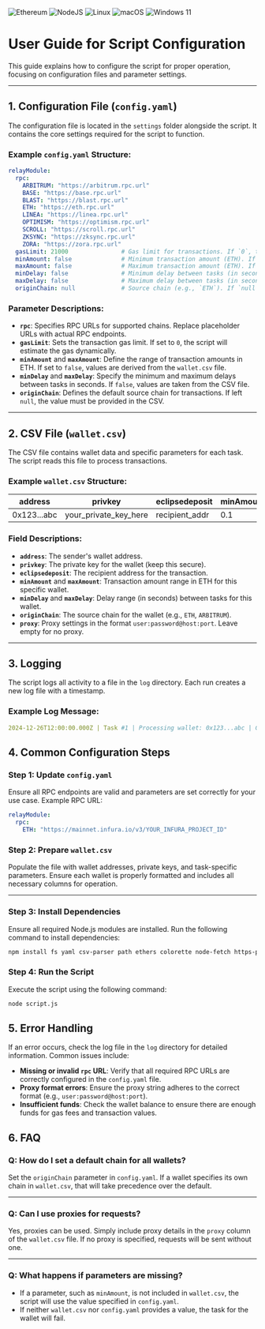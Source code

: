 ![Ethereum](https://img.shields.io/badge/Ethereum-3C3C3D?style=for-the-badge&logo=Ethereum&logoColor=white) ![NodeJS](https://img.shields.io/badge/node.js-6DA55F?style=for-the-badge&logo=node.js&logoColor=white) ![Linux](https://img.shields.io/badge/Linux-FCC624?style=for-the-badge&logo=linux&logoColor=black) ![macOS](https://img.shields.io/badge/mac%20os-000000?style=for-the-badge&logo=macos&logoColor=F0F0F0) ![Windows 11](https://img.shields.io/badge/Windows%2011-%230079d5.svg?style=for-the-badge&logo=Windows%2011&logoColor=white)



# User Guide for Script Configuration

This guide explains how to configure the script for proper operation, focusing on configuration files and parameter settings.

---

## 1. **Configuration File (`config.yaml`)**

The configuration file is located in the `settings` folder alongside the script. It contains the core settings required for the script to function.

### Example `config.yaml` Structure:
```yaml
relayModule:
  rpc:
    ARBITRUM: "https://arbitrum.rpc.url"
    BASE: "https://base.rpc.url"
    BLAST: "https://blast.rpc.url"
    ETH: "https://eth.rpc.url"
    LINEA: "https://linea.rpc.url"
    OPTIMISM: "https://optimism.rpc.url"
    SCROLL: "https://scroll.rpc.url"
    ZKSYNC: "https://zksync.rpc.url"
    ZORA: "https://zora.rpc.url"
  gasLimit: 21000               # Gas limit for transactions. If `0`, the script estimates the gas.
  minAmount: false              # Minimum transaction amount (ETH). If `false`, value is taken from the CSV.
  maxAmount: false              # Maximum transaction amount (ETH). If `false`, value is taken from the CSV.
  minDelay: false               # Minimum delay between tasks (in seconds). If `false`, value is taken from the CSV.
  maxDelay: false               # Maximum delay between tasks (in seconds). If `false`, value is taken from the CSV.
  originChain: null             # Source chain (e.g., `ETH`). If `null`, value is taken from the CSV.
```

### Parameter Descriptions:

- **`rpc`**: Specifies RPC URLs for supported chains. Replace placeholder URLs with actual RPC endpoints.
- **`gasLimit`**: Sets the transaction gas limit. If set to `0`, the script will estimate the gas dynamically.
- **`minAmount`** and **`maxAmount`**: Define the range of transaction amounts in ETH. If set to `false`, values are derived from the `wallet.csv` file.
- **`minDelay`** and **`maxDelay`**: Specify the minimum and maximum delays between tasks in seconds. If `false`, values are taken from the CSV file.
- **`originChain`**: Defines the default source chain for transactions. If left `null`, the value must be provided in the CSV.

---

## 2. **CSV File (`wallet.csv`)**

The CSV file contains wallet data and specific parameters for each task. The script reads this file to process transactions.

### Example `wallet.csv` Structure:

| address        | privkey            | eclipsedeposit | minAmount | maxAmount | minDelay | maxDelay | originChain | proxy                         |
|----------------|--------------------|----------------|-----------|-----------|----------|----------|-------------|-------------------------------|
| 0x123...abc    | your_private_key_here | recipient_addr | 0.1       | 0.5       | 10       | 30       | ETH         | proxy_user:pass@host:port |

### Field Descriptions:

- **`address`**: The sender's wallet address.
- **`privkey`**: The private key for the wallet (keep this secure).
- **`eclipsedeposit`**: The recipient address for the transaction.
- **`minAmount`** and **`maxAmount`**: Transaction amount range in ETH for this specific wallet.
- **`minDelay`** and **`maxDelay`**: Delay range (in seconds) between tasks for this wallet.
- **`originChain`**: The source chain for the wallet (e.g., `ETH`, `ARBITRUM`).
- **`proxy`**: Proxy settings in the format `user:password@host:port`. Leave empty for no proxy.

---

## 3. **Logging**

The script logs all activity to a file in the `log` directory. Each run creates a new log file with a timestamp.

### Example Log Message:

```yaml
2024-12-26T12:00:00.000Z | Task #1 | Processing wallet: 0x123...abc | Chain: ETH
```

## 4. **Common Configuration Steps**

### Step 1: Update `config.yaml`

Ensure all RPC endpoints are valid and parameters are set correctly for your use case. Example RPC URL:

```yaml
relayModule:
  rpc:
    ETH: "https://mainnet.infura.io/v3/YOUR_INFURA_PROJECT_ID"
```
### Step 2: Prepare `wallet.csv`

Populate the file with wallet addresses, private keys, and task-specific parameters. Ensure each wallet is properly formatted and includes all necessary columns for operation.

---

### Step 3: Install Dependencies

Ensure all required Node.js modules are installed. Run the following command to install dependencies:

```bash
npm install fs yaml csv-parser path ethers colorette node-fetch https-proxy-agent
```
### Step 4: Run the Script

Execute the script using the following command:

```bash
node script.js
```
## 5. **Error Handling**

If an error occurs, check the log file in the `log` directory for detailed information. Common issues include:

- **Missing or invalid `rpc` URL**: Verify that all required RPC URLs are correctly configured in the `config.yaml` file.
- **Proxy format errors**: Ensure the proxy string adheres to the correct format (e.g., `user:password@host:port`).
- **Insufficient funds**: Check the wallet balance to ensure there are enough funds for gas fees and transaction values.
## 6. **FAQ**

### Q: How do I set a default chain for all wallets?

Set the `originChain` parameter in `config.yaml`. If a wallet specifies its own chain in `wallet.csv`, that will take precedence over the default.

---

### Q: Can I use proxies for requests?

Yes, proxies can be used. Simply include proxy details in the `proxy` column of the `wallet.csv` file. If no proxy is specified, requests will be sent without one.

---

### Q: What happens if parameters are missing?

- If a parameter, such as `minAmount`, is not included in `wallet.csv`, the script will use the value specified in `config.yaml`.
- If neither `wallet.csv` nor `config.yaml` provides a value, the task for the wallet will fail.
